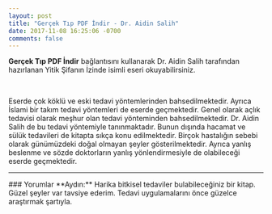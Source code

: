 ```yaml
---
layout: post
title: "Gerçek Tıp PDF İndir - Dr. Aidin Salih"
date: 2017-11-08 16:25:06 -0700
comments: false
---
```


<p><strong>Gerçek Tıp PDF İndir</strong> bağlantısını kullanarak Dr. Aidin Salih tarafından hazırlanan Yitik Şifanın İzinde isimli eseri okuyabilirsiniz.</p><br/>
<p>Eserde çok köklü ve eski tedavi yöntemlerinden bahsedilmektedir. Ayrıca İslami bir takım tedavi yöntemleri de eserde geçmektedir. Genel olarak açlık tedavisi olarak meşhur olan tedavi yönteminden bahsedilmektedir. Dr. Aidin Salih de bu tedavi yöntemiyle tanınmaktadır. Bunun dışında hacamat ve sülük tedavileri de kitapta sıkça konu edilmektedir. Birçok hastalığın sebebi olarak günümüzdeki doğal olmayan şeyler gösterilmektedir. Ayrıca yanlış beslenme ve sözde doktorların yanlış yönlendirmesiyle de olabileceği eserde geçmektedir.</p>

<hr>
### Yorumlar
**Aydın:** Harika bitkisel tedaviler bulabileceğiniz bir kitap. Güzel şeyler var tavsiye ederim. Tedavi uygulamalarını önce güzelce araştırmak şartıyla.
